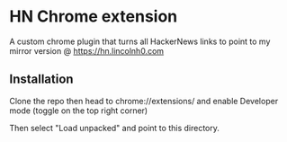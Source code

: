 # HN Chrome extension
A custom chrome plugin that turns all HackerNews links to point to my mirror version @ https://hn.lincolnh0.com

## Installation
Clone the repo then head to chrome://extensions/ and enable Developer mode (toggle on the top right corner)

Then select "Load unpacked" and point to this directory.

